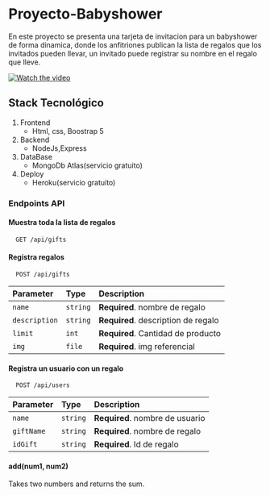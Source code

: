 # Proyecto-Babyshower

En este proyecto se presenta una tarjeta de invitacion para un babyshower de forma dinamica, donde los anfitriones publican la lista de regalos que los invitados pueden llevar, un invitado puede registrar su nombre en el regalo que lleve.

[![Watch the video](https://babyshower2022.herokuapp.com/)](https://youtu.be/DXHjxj3Kw0A)

## Stack Tecnológico 
 1. Frontend
      - Html, css, Boostrap 5
 2. Backend
      - NodeJs,Express 
 3. DataBase
      - MongoDb Atlas(servicio gratuito)
 4. Deploy
      - Heroku(servicio gratuito)

### Endpoints API

#### Muestra toda la lista de regalos 

```http
  GET /api/gifts
```
#### Registra regalos

```http
  POST /api/gifts
```

| Parameter    | Type     | Description                            |
| :----------- | :------- | :--------------------------------------|
| `name`       | `string` | **Required**. nombre de regalo         |
| `description`| `string` | **Required**. description de regalo    |
| `limit`      | `int`    | **Required**. Cantidad de producto     |
| `img`        | `file`   | **Required**. img referencial          |

#### Registra un usuario con un regalo

```http
  POST /api/users
```

| Parameter  | Type     | Description                       |
| :--------  | :------- | :-------------------------------- |
| `name`     | `string` | **Required**. nombre de usuario   |
| `giftName` | `string` | **Required**. nombre de regalo    |
| `idGift`   | `string` | **Required**. Id de regalo        |

#### add(num1, num2)

Takes two numbers and returns the sum.


